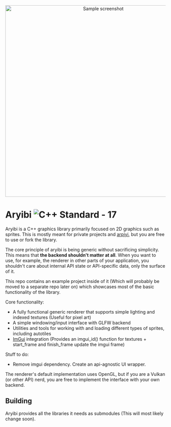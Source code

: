 
<div align="center">
    <img src="https://user-images.githubusercontent.com/16354904/141654563-c1243f3e-b8f1-4c6f-b23c-de4a9484070b.png" alt="Sample screenshot" title="Aryibi" width="600">
</div>

# Aryibi ![C++ Standard - 17](https://img.shields.io/static/v1?label=C%2B%2B+Standard&message=17&color=informational&logo=c%2B%2B)

Aryibi is a C++ graphics library primarily focused on 2D graphics such as sprites. This is mostly meant
for private projects and [arpiyi](https://github.com/alexdevteam/arpiyi), but you are free
to use or fork the library.

The core principle of aryibi is being generic without sacrificing simplicity. This means that **the backend
shouldn't matter at all**. When you want to use, for example, the renderer in other parts of your
application, you shouldn't care about internal API state or API-specific data, only the surface of it.

This repo contains an example project inside of it (Which will probably be moved to a separate repo later on)
which showcases most of the basic functionality of the library.

Core functionality:
- A fully functional generic renderer that supports simple lighting and indexed textures (Useful for
pixel art)
- A simple windowing/input interface with GLFW backend
- Utilities and tools for working with and loading different types of sprites, including autotiles
- [ImGui](https://github.com/ocornut/imgui/) integration (Provides an imgui_id() function for textures +
start_frame and finish_frame update the imgui frame)

Stuff to do:
- Remove imgui dependency. Create an api-agnostic UI wrapper.

The renderer's default implementation uses OpenGL, but if you are a Vulkan (or other API) nerd, you
are free to implement the interface with your own backend.

## Building
Aryibi provides all the libraries it needs as submodules (This will most likely change soon).
